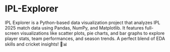 # IPL-Explorer
IPL Explorer is a Python-based data visualization project that analyzes IPL 2025 match data using Pandas, NumPy, and Matplotlib. It features full-screen visualizations like scatter plots, pie charts, and bar graphs to explore player stats, team performances, and season trends. A perfect blend of EDA skills and cricket insights! 🏏📊
